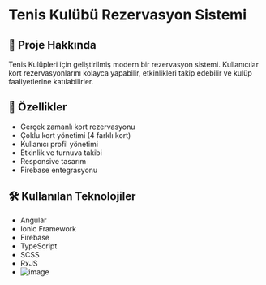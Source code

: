 # Tenis Kulübü Rezervasyon Sistemi

## 🎾 Proje Hakkında
Tenis Kulüpleri için geliştirilmiş modern bir rezervasyon sistemi. Kullanıcılar kort rezervasyonlarını kolayca yapabilir, etkinlikleri takip edebilir ve kulüp faaliyetlerine katılabilirler.

## 🚀 Özellikler
- Gerçek zamanlı kort rezervasyonu
- Çoklu kort yönetimi (4 farklı kort)
- Kullanıcı profil yönetimi
- Etkinlik ve turnuva takibi
- Responsive tasarım
- Firebase entegrasyonu

## 🛠️ Kullanılan Teknolojiler
- Angular 
- Ionic Framework
- Firebase
- TypeScript
- SCSS
- RxJS
- ![image](https://github.com/user-attachments/assets/0a70c223-617c-4ba0-9f19-34ce0ca0e66f)
